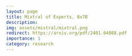 ```yaml
---
layout: page
title: Mixtral of Experts, 8x7B
description: 
img: assets/mistral/mixtral.png
redirect: https://arxiv.org/pdf/2401.04088.pdf
importance: 1
category: research
---
```


